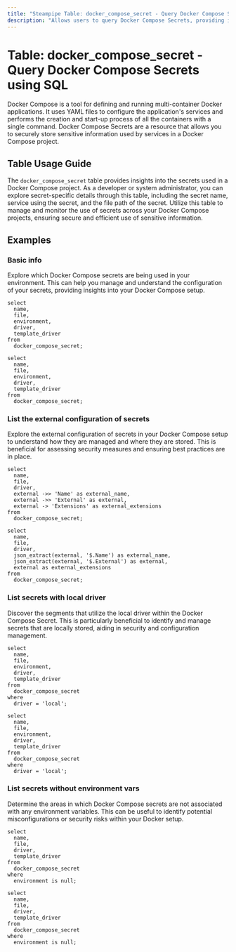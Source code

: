 ```yaml
---
title: "Steampipe Table: docker_compose_secret - Query Docker Compose Secrets using SQL"
description: "Allows users to query Docker Compose Secrets, providing insights into the secrets used by services in a Docker Compose project."
---
```


# Table: docker_compose_secret - Query Docker Compose Secrets using SQL

Docker Compose is a tool for defining and running multi-container Docker applications. It uses YAML files to configure the application's services and performs the creation and start-up process of all the containers with a single command. Docker Compose Secrets are a resource that allows you to securely store sensitive information used by services in a Docker Compose project.

## Table Usage Guide

The `docker_compose_secret` table provides insights into the secrets used in a Docker Compose project. As a developer or system administrator, you can explore secret-specific details through this table, including the secret name, service using the secret, and the file path of the secret. Utilize this table to manage and monitor the use of secrets across your Docker Compose projects, ensuring secure and efficient use of sensitive information.

## Examples

### Basic info
Explore which Docker Compose secrets are being used in your environment. This can help you manage and understand the configuration of your secrets, providing insights into your Docker Compose setup.

```sql+postgres
select
  name,
  file,
  environment,
  driver,
  template_driver
from
  docker_compose_secret;
```

```sql+sqlite
select
  name,
  file,
  environment,
  driver,
  template_driver
from
  docker_compose_secret;
```

### List the external configuration of secrets
Explore the external configuration of secrets in your Docker Compose setup to understand how they are managed and where they are stored. This is beneficial for assessing security measures and ensuring best practices are in place.

```sql+postgres
select
  name,
  file,
  driver,
  external ->> 'Name' as external_name,
  external ->> 'External' as external,
  external -> 'Extensions' as external_extensions
from
  docker_compose_secret;
```

```sql+sqlite
select
  name,
  file,
  driver,
  json_extract(external, '$.Name') as external_name,
  json_extract(external, '$.External') as external,
  external as external_extensions
from
  docker_compose_secret;
```

### List secrets with local driver
Discover the segments that utilize the local driver within the Docker Compose Secret. This is particularly beneficial to identify and manage secrets that are locally stored, aiding in security and configuration management.

```sql+postgres
select
  name,
  file,
  environment,
  driver,
  template_driver
from
  docker_compose_secret
where
  driver = 'local';
```

```sql+sqlite
select
  name,
  file,
  environment,
  driver,
  template_driver
from
  docker_compose_secret
where
  driver = 'local';
```

### List secrets without environment vars
Determine the areas in which Docker Compose secrets are not associated with any environment variables. This can be useful to identify potential misconfigurations or security risks within your Docker setup.

```sql+postgres
select
  name,
  file,
  driver,
  template_driver
from
  docker_compose_secret
where
  environment is null;
```

```sql+sqlite
select
  name,
  file,
  driver,
  template_driver
from
  docker_compose_secret
where
  environment is null;
```